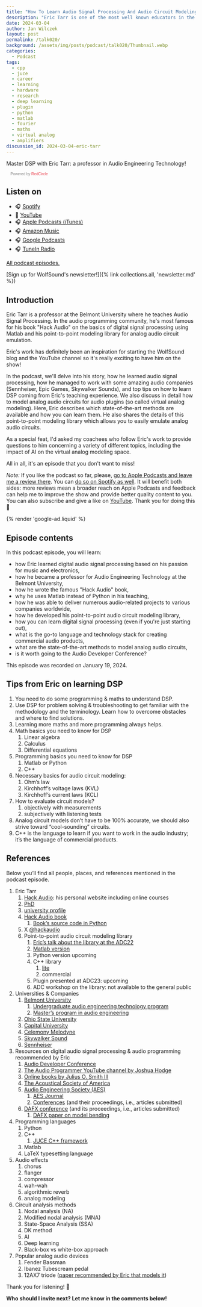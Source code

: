 ```yaml
---
title: "How To Learn Audio Signal Processing And Audio Circuit Modeling With Eric Tarr | WolfTalk #020"
description: "Eric Tarr is one of the most well known educators in the audio programming space. Learn his story and tips how to master digital signal processing."
date: 2024-03-04
author: Jan Wilczek
layout: post
permalink: /talk020/
background: /assets/img/posts/podcast/talk020/Thumbnail.webp
categories:
  - Podcast
tags:
  - cpp
  - juce
  - career
  - learning
  - hardware
  - research
  - deep learning
  - plugin
  - python 
  - matlab
  - fourier
  - maths
  - virtual analog
  - amplifiers
discussion_id: 2024-03-04-eric-tarr
---
```

Master DSP with Eric Tarr: a professor in Audio Engineering Technology!

<script async defer onload="redcircleIframe();" src="https://api.podcache.net/embedded-player/sh/bf40a1d2-7e41-4ddb-8c3a-ed82394723ba/ep/71d6efa4-bb5e-423e-a83a-50cd4f4fdd67"></script> <div class="redcirclePlayer-71d6efa4-bb5e-423e-a83a-50cd4f4fdd67"></div> <style> .redcircle-link:link { color: #ea404d; text-decoration: none; } .redcircle-link:hover { color: #ea404d; } .redcircle-link:active { color: #ea404d; } .redcircle-link:visited { color: #ea404d; } </style>
<p style="margin-top:3px;margin-left:11px;font-family: sans-serif;font-size: 10px; color: gray;">Powered by <a class="redcircle-link" href="https://redcircle.com?utm_source=rc_embedded_player&utm_medium=web&utm_campaign=embedded_v1">RedCircle</a></p>

## Listen on

* 🎧 [Spotify]()
* 🎥 [YouTube]()
* 🎧 [Apple Podcasts (iTunes)]()
* 🎧 [Amazon Music]()
* 🎧 [Google Podcasts]()
* 🎧 [TuneIn Radio]()

[All podcast episodes.](/podcast)

[Sign up for WolfSound's newsletter!]({% link collections.all, 'newsletter.md' %})

## Introduction

Eric Tarr is a professor at the Belmont University where he teaches Audio Signal Processing. In the audio programming community, he's most famous for his book "Hack Audio" on the basics of digital signal processing using Matlab and his point-to-point modeling library for analog audio circuit emulation.

Eric's work has definitely been an inspiration for starting the WolfSound blog and the YouTube channel so it's really exciting to have him on the show!

In the podcast, we'll delve into his story, how he learned audio signal processing, how he managed to work with some amazing audio companies (Sennheiser, Epic Games, Skywalker Sounds), and top tips on how to learn DSP coming from Eric's teaching experience. We also discuss in detail how to model analog audio circuits for audio plugins (so called virtual analog modeling). Here, Eric describes which state-of-the-art methods are available and how you can learn them. He also shares the details of this point-to-point modeling library which allows you to easily emulate analog audio circuits.

As a special feat, I'd asked my coachees who follow Eric's work to provide questions to him concerning a variety of different topics, including the impact of AI on the virtual analog modeling space.

All in all, it's an episode that you don't want to miss!

*Note:* If you like the podcast so far, please, [go to Apple Podcasts and leave me a review there](https://podcasts.apple.com/us/podcast/wolftalk-podcast-about-audio-programming-people-careers/id1595913701). You can [do so on Spotify as well](https://open.spotify.com/show/5xc7EJiH9shG6zdSC5ejyw?si=eb35597e60a54e70). It will benefit both sides: more reviews mean a broader reach on Apple Podcasts and feedback can help me to improve the show and provide better quality content to you. You can also subscribe and give a like on [YouTube](https://youtube.com/c/WolfSoundAudio). Thank you for doing this 🙏

{% render 'google-ad.liquid' %}

## Episode contents

In this podcast episode, you will learn:

* how Eric learned digital audio signal processing based on his passion for music and electronics,
* how he became a professor for Audio Engineering Technology at the Belmont University,
* how he wrote the famous "Hack Audio" book,
* why he uses Matlab instead of Python in his teaching,
* how he was able to deliver numerous audio-related projects to various companies worldwide,
* how he developed his point-to-point audio circuit modeling library,
* how you can learn digital signal processing (even if you're just starting out),
* what is the go-to language and technology stack for creating commercial audio products,
* what are the state-of-the-art methods to model analog audio circuits,
* is it worth going to the Audio Developer Conference?

This episode was recorded on January 19, 2024.

## Tips from Eric on learning DSP

1. You need to do some programming & maths to understand DSP.
2. Use DSP for problem solving & troubleshooting to get familiar with the methodology and the terminology. Learn how to overcome obstacles and where to find solutions.
3. Learning more maths and more programming always helps.
4. Math basics you need to know for DSP
    1. Linear algebra
    2. Calculus
    3. Differential equations
5. Programming basics you need to know for DSP
    1. Matlab or Python
    2. C++
6. Necessary basics for audio circuit modeling:
    1. Ohm’s law
    2. Kirchhoff’s voltage laws (KVL)
    3. Kirchhoff’s current laws (KCL)
7. How to evaluate circuit models?
    1. objectively with measurements
    2. subjectively with listening tests
8. Analog circuit models don’t have to be 100% accurate, we should also strive toward “cool-sounding” circuits.
9. C++ is the language to learn if you want to work in the audio industry; it’s the language of commercial products.

## References

Below you’ll find all people, places, and references mentioned in the podcast episode.

1. Eric Tarr
    1. [Hack Audio](https://hackaudio.com): his personal website including online courses
    2. [PhD](https://etd.ohiolink.edu/acprod/odb_etd/etd/r/1501/10?clear=10&p10_accession_num=osu1376913300)
    3. [university profile](https://www.belmont.edu/profiles/eric-tarr/)
    4. [Hack Audio book](https://www.hackaudio.com/companion-textbook/)
        1. [Book’s source code in Python](https://github.com/HackAudio/HackAudioPythonCode)
    5. X [@hackaudio](https://twitter.com/hackaudio?lang=en)
    6. Point-to-point audio circuit modeling library
        1. [Eric’s talk about the library at the ADC22](https://www.youtube.com/watch?v=ghHMkCL5lIA&ab_channel=ADC-AudioDeveloperConference)
        2. [Matlab version](https://github.com/HackAudio/PointToPoint_MATLAB)
        3. Python version upcoming
        4. C++ library
            1. [lite](https://github.com/HackAudio/PointToPoint_LT)
            2. commercial
        5. Plugin presented at ADC23: upcoming
        6. ADC workshop on the library: not available to the general public
2. Universities & Companies
    1. [Belmont University](https://www.belmont.edu/)
        1. [Undergraduate audio engineering technology program](https://www.belmont.edu/academics/majors-programs/audio-engineering/)
        2. [Master’s program in audio engineering](https://www.belmont.edu/academics/majors-programs/ms-audio-engineering/)
    2. [Ohio State University](https://www.osu.edu/)
    3. [Capital University](https://www.capital.edu/)
    4. [Celemony Melodyne](https://www.celemony.com/en/melodyne/what-is-melodyne)
    5. [Skywalker Sound](https://www.skysound.com/)
    6. [Sennheiser](https://www.sennheiser.com/en-de)
3. Resources on digital audio signal processing & audio programming recommended by Eric
    1. [Audio Developer Conference](https://audio.dev/)
    2. [The Audio Programmer YouTube channel by Joshua Hodge](https://www.youtube.com/@TheAudioProgrammer)
    3. [Online books by Julius O. Smith III](https://ccrma.stanford.edu/~jos/fp/Book_Series_Overview.html)
    4. [The Acoustical Society of America](https://acousticalsociety.org/)
    5. [Audio Engineering Society (AES)](https://aes2.org/)
        1. [AES Journal](https://www.aes.org/journal/)
        2. [Conferences](https://aes2.org/event/conferences/) (and their proceedings, i.e., articles submitted)
    6. [DAFX conference](https://www.dafx.de/) (and its proceedings, i.e., articles submitted)
        1. [DAFX paper on model bending](https://www.dafx.de/paper-archive/2022/papers/DAFx20in22_paper_19.pdf)
4. Programming languages
    1. Python 
    2. C++
        1. [JUCE C++ framework](https://juce.com)
    3. Matlab
    4. LaTeX typesetting language
5. Audio effects
    1. chorus
    2. flanger
    3. compressor
    4. wah-wah
    5. algorithmic reverb
    6. analog modeling
6. Circuit analysis methods
    1. Nodal analysis (NA)
    2. Modified nodal analysis (MNA)
    3. State-Space Analysis (SSA)
    4. DK method
    5. AI
    6. Deep learning
    7. Black-box vs white-box approach
7. Popular analog audio devices
    1. Fender Bassman
    2. Ibanez Tubescream pedal
    3. 12AX7 triode ([paper recommended by Eric that models it](https://dafx.de/paper-archive/2011/Papers/76_e.pdf))

Thank you for listening! 🙏

**Who should I invite next? Let me know in the comments below!**
